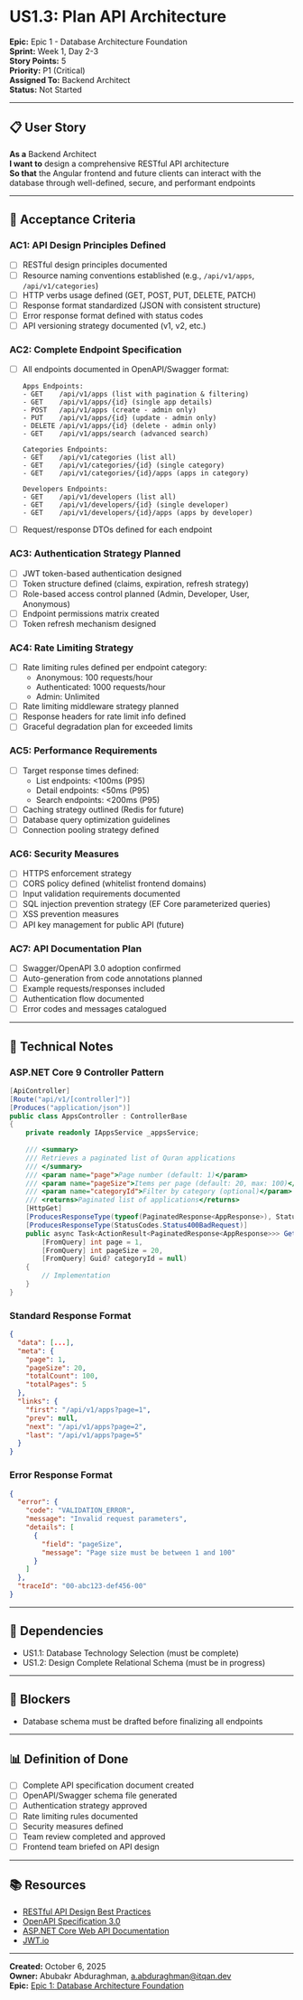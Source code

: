 # US1.3: Plan API Architecture

**Epic:** Epic 1 - Database Architecture Foundation  
**Sprint:** Week 1, Day 2-3  
**Story Points:** 5  
**Priority:** P1 (Critical)  
**Assigned To:** Backend Architect  
**Status:** Not Started

---

## 📋 User Story

**As a** Backend Architect  
**I want to** design a comprehensive RESTful API architecture  
**So that** the Angular frontend and future clients can interact with the database through well-defined, secure, and performant endpoints

---

## 🎯 Acceptance Criteria

### AC1: API Design Principles Defined
- [ ] RESTful design principles documented
- [ ] Resource naming conventions established (e.g., `/api/v1/apps`, `/api/v1/categories`)
- [ ] HTTP verbs usage defined (GET, POST, PUT, DELETE, PATCH)
- [ ] Response format standardized (JSON with consistent structure)
- [ ] Error response format defined with status codes
- [ ] API versioning strategy documented (v1, v2, etc.)

### AC2: Complete Endpoint Specification
- [ ] All endpoints documented in OpenAPI/Swagger format:
  ```
  Apps Endpoints:
  - GET    /api/v1/apps (list with pagination & filtering)
  - GET    /api/v1/apps/{id} (single app details)
  - POST   /api/v1/apps (create - admin only)
  - PUT    /api/v1/apps/{id} (update - admin only)
  - DELETE /api/v1/apps/{id} (delete - admin only)
  - GET    /api/v1/apps/search (advanced search)
  
  Categories Endpoints:
  - GET    /api/v1/categories (list all)
  - GET    /api/v1/categories/{id} (single category)
  - GET    /api/v1/categories/{id}/apps (apps in category)
  
  Developers Endpoints:
  - GET    /api/v1/developers (list all)
  - GET    /api/v1/developers/{id} (single developer)
  - GET    /api/v1/developers/{id}/apps (apps by developer)
  ```
- [ ] Request/response DTOs defined for each endpoint

### AC3: Authentication Strategy Planned
- [ ] JWT token-based authentication designed
- [ ] Token structure defined (claims, expiration, refresh strategy)
- [ ] Role-based access control planned (Admin, Developer, User, Anonymous)
- [ ] Endpoint permissions matrix created
- [ ] Token refresh mechanism designed

### AC4: Rate Limiting Strategy
- [ ] Rate limiting rules defined per endpoint category:
  - Anonymous: 100 requests/hour
  - Authenticated: 1000 requests/hour
  - Admin: Unlimited
- [ ] Rate limiting middleware strategy planned
- [ ] Response headers for rate limit info defined
- [ ] Graceful degradation plan for exceeded limits

### AC5: Performance Requirements
- [ ] Target response times defined:
  - List endpoints: <100ms (P95)
  - Detail endpoints: <50ms (P95)
  - Search endpoints: <200ms (P95)
- [ ] Caching strategy outlined (Redis for future)
- [ ] Database query optimization guidelines
- [ ] Connection pooling strategy defined

### AC6: Security Measures
- [ ] HTTPS enforcement strategy
- [ ] CORS policy defined (whitelist frontend domains)
- [ ] Input validation requirements documented
- [ ] SQL injection prevention strategy (EF Core parameterized queries)
- [ ] XSS prevention measures
- [ ] API key management for public API (future)

### AC7: API Documentation Plan
- [ ] Swagger/OpenAPI 3.0 adoption confirmed
- [ ] Auto-generation from code annotations planned
- [ ] Example requests/responses included
- [ ] Authentication flow documented
- [ ] Error codes and messages catalogued

---

## 📝 Technical Notes

### ASP.NET Core 9 Controller Pattern
```csharp
[ApiController]
[Route("api/v1/[controller]")]
[Produces("application/json")]
public class AppsController : ControllerBase
{
    private readonly IAppsService _appsService;
    
    /// <summary>
    /// Retrieves a paginated list of Quran applications
    /// </summary>
    /// <param name="page">Page number (default: 1)</param>
    /// <param name="pageSize">Items per page (default: 20, max: 100)</param>
    /// <param name="categoryId">Filter by category (optional)</param>
    /// <returns>Paginated list of applications</returns>
    [HttpGet]
    [ProducesResponseType(typeof(PaginatedResponse<AppResponse>), StatusCodes.Status200OK)]
    [ProducesResponseType(StatusCodes.Status400BadRequest)]
    public async Task<ActionResult<PaginatedResponse<AppResponse>>> GetApps(
        [FromQuery] int page = 1,
        [FromQuery] int pageSize = 20,
        [FromQuery] Guid? categoryId = null)
    {
        // Implementation
    }
}
```

### Standard Response Format
```json
{
  "data": [...],
  "meta": {
    "page": 1,
    "pageSize": 20,
    "totalCount": 100,
    "totalPages": 5
  },
  "links": {
    "first": "/api/v1/apps?page=1",
    "prev": null,
    "next": "/api/v1/apps?page=2",
    "last": "/api/v1/apps?page=5"
  }
}
```

### Error Response Format
```json
{
  "error": {
    "code": "VALIDATION_ERROR",
    "message": "Invalid request parameters",
    "details": [
      {
        "field": "pageSize",
        "message": "Page size must be between 1 and 100"
      }
    ]
  },
  "traceId": "00-abc123-def456-00"
}
```

---

## 🔗 Dependencies
- US1.1: Database Technology Selection (must be complete)
- US1.2: Design Complete Relational Schema (must be in progress)

---

## 🚫 Blockers
- Database schema must be drafted before finalizing all endpoints

---

## 📊 Definition of Done
- [ ] Complete API specification document created
- [ ] OpenAPI/Swagger schema file generated
- [ ] Authentication strategy approved
- [ ] Rate limiting rules documented
- [ ] Security measures defined
- [ ] Team review completed and approved
- [ ] Frontend team briefed on API design

---

## 📚 Resources
- [RESTful API Design Best Practices](https://restfulapi.net/)
- [OpenAPI Specification 3.0](https://swagger.io/specification/)
- [ASP.NET Core Web API Documentation](https://learn.microsoft.com/en-us/aspnet/core/web-api/)
- [JWT.io](https://jwt.io/)

---

**Created:** October 6, 2025  
**Owner:** Abubakr Abduraghman, a.abduraghman@itqan.dev  
**Epic:** [Epic 1: Database Architecture Foundation](../epics/epic-1-database-architecture-foundation.md)

